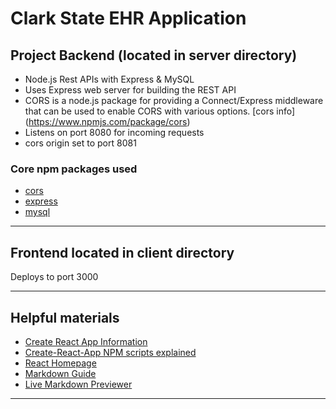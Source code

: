 # Clark State EHR Application

## Project Backend (located in server directory)
* Node.js Rest APIs with Express & MySQL
* Uses Express web server for building the REST API
* CORS is a node.js package for providing a Connect/Express middleware that can be used to enable CORS with various options.
[cors info] (https://www.npmjs.com/package/cors)
* Listens on port 8080 for incoming requests
* cors origin set to port 8081

### Core npm packages used
* [cors](https://www.npmjs.com/package/cors)
* [express](https://www.npmjs.com/package/express)
* [mysql](https://www.npmjs.com/package/mysql)

---
## Frontend located in client directory
Deploys to port 3000

---

## Helpful materials
* [Create React App Information](https://create-react-app.dev/)
* [Create-React-App NPM scripts explained](https://www.freecodecamp.org/news/create-react-app-npm-scripts-explained/)
* [React Homepage](https://reactjs.org/)
* [Markdown Guide](https://www.markdownguide.org/cheat-sheet/)
* [Live Markdown Previewer](https://markdownlivepreview.com/)
---
